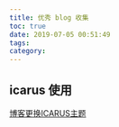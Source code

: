 ```yaml
---
title: 优秀 blog 收集
toc: true
date: 2019-07-05 00:51:49
tags:
category:
---
```


## icarus 使用
[博客更换ICARUS主题](https://dp2px.com/2019/06/04/icarus-theme/)